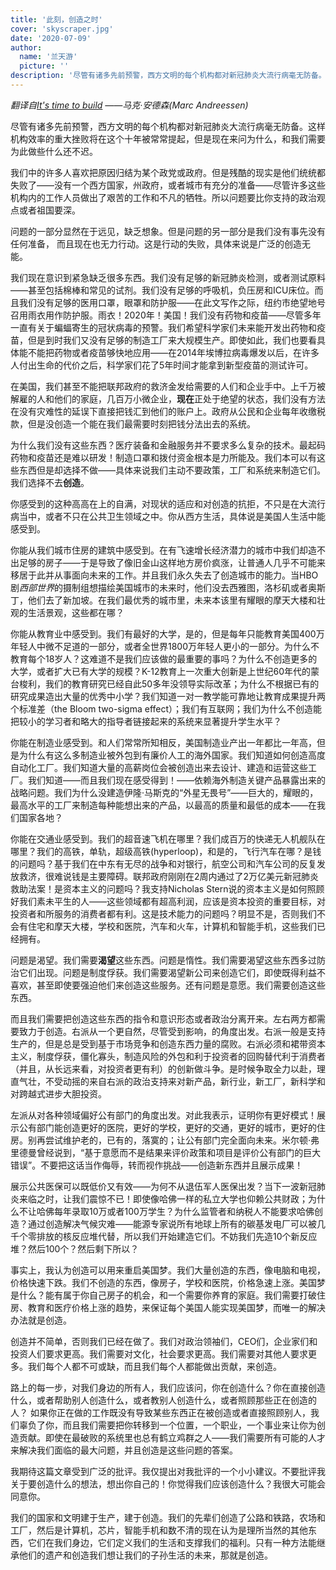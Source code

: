 ```yaml
---
title: '此刻，创造之时'
cover: 'skyscraper.jpg'
date: '2020-07-09'
author:
  name: '兰天游'    
  picture: ''
description: '尽管有诸多先前预警，西方文明的每个机构都对新冠肺炎大流行病毫无防备。这样机构效率的重大挫败将在这个十年被常常提起，但是现在来问为什么，和我们需要为此做些什么还不迟。'
---
```


*翻译自[It's time to build](https://a16z.com/2020/04/18/its-time-to-build/) ——马克·安德森(Marc Andreessen)*

尽管有诸多先前预警，西方文明的每个机构都对新冠肺炎大流行病毫无防备。这样机构效率的重大挫败将在这个十年被常常提起，但是现在来问为什么，和我们需要为此做些什么还不迟。

我们中的许多人喜欢把原因归结为某个政党或政府。但是残酷的现实是他们统统都失败了——没有一个西方国家，州政府，或者城市有充分的准备——尽管许多这些机构内的工作人员做出了艰苦的工作和不凡的牺牲。所以问题要比你支持的政治观点或者祖国要深。

问题的一部分显然在于远见，缺乏想象。但是问题的另一部分是我们没有事先没有任何准备， 而且现在也无力行动。这是行动的失败，具体来说是广泛的创造无能。

我们现在意识到紧急缺乏很多东西。我们没有足够的新冠肺炎检测，或者测试原料——甚至包括棉棒和常见的试剂。我们没有足够的呼吸机，负压房和ICU床位。而且我们没有足够的医用口罩，眼罩和防护服——在此文写作之际，纽约市绝望地号召用雨衣用作防护服。雨衣！2020年！美国！我们没有药物和疫苗——尽管多年一直有关于蝙蝠寄生的冠状病毒的预警。我们希望科学家们未来能开发出药物和疫苗，但是到时我们又没有足够的制造工厂来大规模生产。即使如此，我们也要看具体能不能把药物或者疫苗够快地应用——在2014年埃博拉病毒爆发以后，在许多人付出生命的代价之后，科学家们花了5年时间才能拿到新型疫苗的测试许可。

在美国，我们甚至不能把联邦政府的救济金发给需要的人们和企业手中。上千万被解雇的人和他们的家庭，几百万小微企业，**现在**正处于绝望的状态，我们没有方法在没有灾难性的延误下直接把钱汇到他们的账户上。政府从公民和企业每年收缴税款，但是没创造一个能在我们最需要时刻把钱分法出去的系统。

为什么我们没有这些东西？医疗装备和金融服务并不要求多么复杂的技术。最起码药物和疫苗还是难以研发！制造口罩和拨付资金根本是力所能及。我们本可以有这些东西但是却选择不做——具体来说我们主动不要政策，工厂和系统来制造它们。我们选择不去**创造**。

你感受到的这种高高在上的自满，对现状的适应和对创造的抗拒，不只是在大流行病当中，或者不只在公共卫生领域之中。你从西方生活，具体说是美国人生活中能感受到。

你能从我们城市住房的建筑中感受到。在有飞速增长经济潜力的城市中我们却造不出足够的房子——于是导致了像旧金山这样地方房价疯涨，让普通人几乎不可能来移居于此并从事面向未来的工作。并且我们永久失去了创造城市的能力。当HBO剧*西部世界*的摄制组想描绘美国城市的未来时，他们没去西雅图，洛杉矶或者奥斯丁，他们去了新加坡。在我们最优秀的城市里，未来本该里有耀眼的摩天大楼和壮观的生活景观，这些都在哪？

你能从教育业中感受到。我们有最好的大学，是的，但是每年只能教育美国400万年轻人中微不足道的一部分，或者全世界1800万年轻人更小的一部分。为什么不教育每个18岁人？这难道不是我们应该做的最重要的事吗？为什么不创造更多的大学，或者扩大已有大学的规模？K-12教育上一次重大创新是上世纪60年代的蒙台梭利，我们的教育研究已经自此50多年没领导实际改革；为什么不根据已有的研究成果造出大量的优秀中小学？我们知道一对一教学能可靠地让教育成果提升两个标准差（the Bloom two-sigma effect）；我们有互联网；我们为什么不创造能把较小的学习者和略大的指导者链接起来的系统来显著提升学生水平？

你能在制造业感受到。和人们常常所知相反，美国制造业产出一年都比一年高，但是为什么有这么多制造业被外包到有廉价人工的海外国家。我们知道如何创造高度自动化工厂。我们知道大量的高薪岗位会被创造出来去设计、建造和运营这些工厂。我们知道——而且我们现在感受得到！——依赖海外制造关键产品暴露出来的战略问题。我们为什么没建造伊隆·马斯克的“外星无畏号”——巨大的，耀眼的，最高水平的工厂来制造每种能想出来的产品，以最高的质量和最低的成本——在我们国家各地？

你能在交通业感受到。我们的超音速飞机在哪里？我们成百万的快递无人机舰队在哪里？我们的高铁，单轨，超级高铁(hyperloop)，和是的，飞行汽车在哪？是钱的问题吗？基于我们在中东有无尽的战争和对银行，航空公司和汽车公司的反复发放救济，很难说钱是主要障碍。联邦政府刚刚在2周内通过了2万亿美元新冠肺炎救助法案！是资本主义的问题吗？我支持Nicholas Stern说的资本主义是如何照顾好我们素未平生的人——这些领域都有超高利润，应该是资本投资的重要目标，对投资者和所服务的消费者都有利。这是技术能力的问题吗？明显不是，否则我们不会有住宅和摩天大楼，学校和医院，汽车和火车，计算机和智能手机，这些我们已经拥有。

问题是渴望。我们需要**渴望**这些东西。问题是惰性。我们需要渴望这些东西多过防治它们出现。问题是制度俘获。我们需要渴望新公司来创造它们，即使既得利益不喜欢，甚至即使要强迫他们来创造这些服务。还有问题是意愿。我们需要创造这些东西。

而且我们需要把创造这些东西的指令和意识形态或者政治分离开来。左右两方都需要致力于创造。右派从一个更自然，尽管受到影响，的角度出发。右派一般是支持生产的，但是总是受到基于市场竞争和创造东西力量的腐败。右派必须和裙带资本主义，制度俘获，僵化寡头，制造风险的外包和利于投资者的回购替代利于消费者（并且，从长远来看，对投资者更有利）的创新做斗争。是时候争取全力以赴，理直气壮，不受动摇的来自右派的政治支持来对新产品，新行业，新工厂，新科学和对跨越式进步大胆投资。

左派从对各种领域偏好公有部门的角度出发。对此我表示，证明你有更好模式！展示公有部门能创造更好的医院，更好的学校，更好的交通，更好的城市，更好的住房。别再尝试维护老的，已有的，落寞的；让公有部门完全面向未来。米尔顿·弗里德曼曾经说到，“基于意愿而不是结果来评价政策和项目是评价公有部门的巨大错误”。不要把这话当作侮辱，转而视作挑战——创造新东西并且展示成果！

展示公共医保可以既低价又有效——为何不从退伍军人医保出发？当下一波新冠肺炎来临之时，让我们震惊不已！即使像哈佛一样的私立大学也仰赖公共财政；为什么不让哈佛每年录取10万或者100万学生？为什么监管者和纳税人不能要求哈佛创造？通过创造解决气候灾难——能源专家说所有地球上所有的碳基发电厂可以被几千个零排放的核反应堆代替，所以我们开始建造它们。不妨我们先造10个新反应堆？然后100个？然后剩下所以？

事实上，我认为创造可以用来重启美国梦。我们大量创造的东西，像电脑和电视，价格快速下跌。我们不创造的东西，像房子，学校和医院，价格急速上涨。美国梦是什么？能有属于你自己房子的机会，和一个需要你养育的家庭。我们需要打破住房、教育和医疗价格上涨的趋势，来保证每个美国人能实现美国梦，而唯一的解决办法就是创造。

创造并不简单，否则我们已经在做了。我们对政治领袖们，CEO们，企业家们和投资人们要求更高。我们需要对文化，社会要求更高。我们需要对其他人要求更多。我们每个人都不可或缺，而且我们每个人都能做出贡献，来创造。

路上的每一步，对我们身边的所有人，我们应该问，你在创造什么？你在直接创造什么，或者帮助别人创造什么，或者教别人创造什么，或者照顾那些正在创造的人？ 如果你正在做的工作既没有导致某些东西正在被创造或者直接照顾别人，我们辜负了你，而且我们需要把你转移到一个位置，一个职业，一个事业来让你为创造贡献。即使在最破败的系统里也总有鹤立鸡群之人——我们需要所有可能的人才来解决我们面临的最大问题，并且创造是这些问题的答案。

我期待这篇文章受到广泛的批评。我仅提出对我批评的一个小小建议。不要批评我关于要创造什么的想法，想出你自己的！你觉得我们应该创造什么？我很大可能会同意你。

我们的国家和文明建于生产，建于创造。我们的先辈们创造了公路和铁路，农场和工厂，然后是计算机，芯片，智能手机和数不清的现在认为是理所当然的其他东西，它们在我们身边，它们定义我们的生活和支撑我们的福利。只有一种方法能继承他们的遗产和创造我们想让我们的子孙生活的未来，那就是创造。